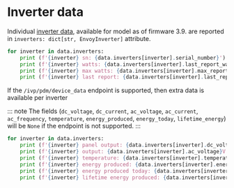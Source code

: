 # Inverter data

Individual [inverter data](#pyenphase.models.inverter.EnvoyInverter), available for model as of firmware 3.9. are reported in `inverters: dict[str, EnvoyInverter]` attribute.

```python
for inverter in data.inverters:
    print (f'{inverter} sn: {data.inverters[inverter].serial_number}')
    print (f'{inverter} watts: {data.inverters[inverter].last_report_watts}')
    print (f'{inverter} max watts: {data.inverters[inverter].max_report_watts}')
    print (f'{inverter} last report: {data.inverters[inverter].last_report_date}')
```

If the `/ivp/pdm/device_data` endpoint is supported, then extra data is available per inverter

::: note
The fields (`dc_voltage`, `dc_current`, `ac_voltage`, `ac_current`, `ac_frequency`, `temperature`, `energy_produced`, `energy_today`, `lifetime_energy`) will be `None` if the endpoint is not supported.
:::

```python
for inverter in data.inverters:
    print (f'{inverter} panel output: {data.inverters[inverter].dc_voltage}V @ {data.inverters[inverter].dc_current}A')
    print (f'{inverter} output: {data.inverters[inverter].ac_voltage}V @ {data.inverters[inverter].ac_current}A {data.inverters[inverter].ac_frequency}Hz')
    print (f'{inverter} temperature: {data.inverters[inverter].temperature}°C')
    print (f'{inverter} energy produced: {data.inverters[inverter].energy_produced} Wh')
    print (f'{inverter} energy produced today: {data.inverters[inverter].energy_today} Wh')
    print (f'{inverter} lifetime energy produced: {data.inverters[inverter].lifetime_energy} Wh')
```
